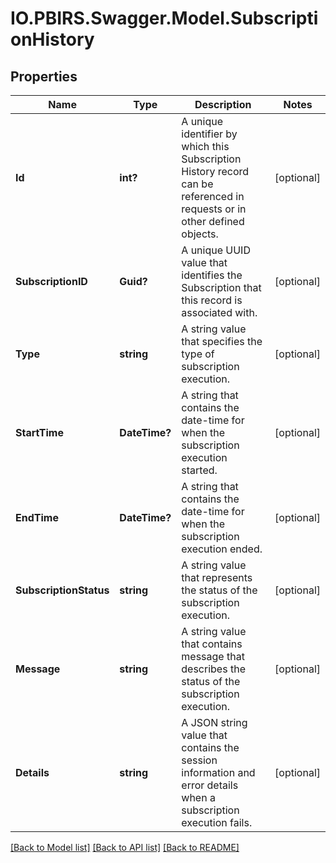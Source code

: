 # IO.PBIRS.Swagger.Model.SubscriptionHistory
## Properties

Name | Type | Description | Notes
------------ | ------------- | ------------- | -------------
**Id** | **int?** | A unique identifier by which this Subscription History record can be referenced in requests or in other defined objects. | [optional] 
**SubscriptionID** | **Guid?** | A unique UUID value that identifies the Subscription that this record is associated with. | [optional] 
**Type** | **string** | A string value that specifies the type of subscription execution. | [optional] 
**StartTime** | **DateTime?** | A string that contains the date-time for when the subscription execution started. | [optional] 
**EndTime** | **DateTime?** | A string that contains the date-time for when the subscription execution ended. | [optional] 
**SubscriptionStatus** | **string** | A string value that represents the status of the subscription execution. | [optional] 
**Message** | **string** | A string value that contains message that describes the status of the subscription execution. | [optional] 
**Details** | **string** | A JSON string value that contains the session information and error details when a subscription execution fails. | [optional] 

[[Back to Model list]](../README.md#documentation-for-models) [[Back to API list]](../README.md#documentation-for-api-endpoints) [[Back to README]](../README.md)

